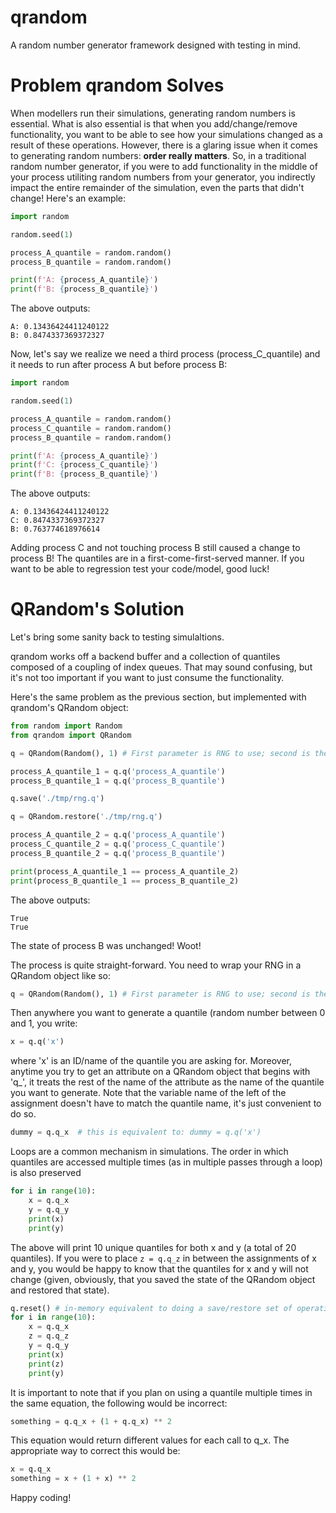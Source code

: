 # qrandom
A random number generator framework designed with testing in mind.

# Problem qrandom Solves
When modellers run their simulations, generating random numbers is essential.  What is also essential is that when you add/change/remove functionality, you want to be able to see how your simulations changed as a result of these operations.  However, there is a glaring issue when it comes to generating random numbers: **order really matters**.  So, in a traditional random number generator, if you were to add functionality in the middle of your process utiliting random numbers from your generator, you indirectly impact the entire remainder of the simulation, even the parts that didn't change!  Here's an example:

```python
import random

random.seed(1)

process_A_quantile = random.random()
process_B_quantile = random.random()

print(f'A: {process_A_quantile}')
print(f'B: {process_B_quantile}')
```

The above outputs:

```
A: 0.13436424411240122
B: 0.8474337369372327
```

Now, let's say we realize we need a third process (process_C_quantile)  and it needs to run after process A but before process B:
```python
import random

random.seed(1)

process_A_quantile = random.random()
process_C_quantile = random.random()
process_B_quantile = random.random()

print(f'A: {process_A_quantile}')
print(f'C: {process_C_quantile}')
print(f'B: {process_B_quantile}')
```
The above outputs:
```
A: 0.13436424411240122
C: 0.8474337369372327
B: 0.763774618976614
```
Adding process C and not touching process B still caused a change to process B!  The quantiles are in a first-come-first-served manner.  If you want to be able to regression test your code/model, good luck!

# QRandom's Solution
Let's bring some sanity back to testing simulaltions.

qrandom works off a backend buffer and a collection of quantiles composed of a coupling of index queues.  That may sound confusing, but it's not too important if you want to just consume the functionality.

Here's the same problem as the previous section, but implemented with qrandom's QRandom object:
```python
from random import Random
from qrandom import QRandom

q = QRandom(Random(), 1) # First parameter is RNG to use; second is the seed value

process_A_quantile_1 = q.q('process_A_quantile')
process_B_quantile_1 = q.q('process_B_quantile')

q.save('./tmp/rng.q')

q = QRandom.restore('./tmp/rng.q')

process_A_quantile_2 = q.q('process_A_quantile')
process_C_quantile_2 = q.q('process_C_quantile')
process_B_quantile_2 = q.q('process_B_quantile')

print(process_A_quantile_1 == process_A_quantile_2)
print(process_B_quantile_1 == process_B_quantile_2)
```
The above outputs:
```
True
True
```
The state of process B was unchanged! Woot!

The process is quite straight-forward.  You need to wrap your RNG in a QRandom object like so:
```python
q = QRandom(Random(), 1) # First parameter is RNG to use; second is the seed value
```
Then anywhere you want to generate a quantile (random number between 0 and 1, you write:
```python
x = q.q('x')
```
where 'x' is an ID/name of the quantile you are asking for.  Moreover, anytime you try to get an attribute on a QRandom object that begins with 'q_', it treats the rest of the name of the attribute as the name of the quantile you want to generate. Note that the variable name of the left of the assignment doesn't have to match the quantile name, it's just convenient to do so.
```python
dummy = q.q_x  # this is equivalent to: dummy = q.q('x')
```
Loops are a common mechanism in simulations.  The order in which quantiles are accessed multiple times (as in multiple passes through a loop) is also preserved
```python
for i in range(10):
    x = q.q_x
    y = q.q_y
    print(x)
    print(y)
```
The above will print 10 unique quantiles for both x and y (a total of 20 quantiles).  If you were to place `z = q.q_z` in between the assignments of x and y, you would be happy to know that the quantiles for x and y will not change (given, obviously, that you saved the state of the QRandom object and restored that state).
```python
q.reset() # in-memory equivalent to doing a save/restore set of operations (for testing, mainly)
for i in range(10):
    x = q.q_x
    z = q.q_z
    y = q.q_y
    print(x)
    print(z)
    print(y)
```
It is important to note that if you plan on using a quantile multiple times in the same equation, the following would be incorrect:
```python
something = q.q_x + (1 + q.q_x) ** 2
```
This equation would return different values for each call to q_x.  The appropriate way to correct this would be:
```python
x = q.q_x
something = x + (1 + x) ** 2
```
Happy coding!
